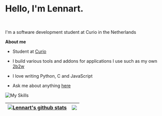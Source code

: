 # Hello, I'm Lennart.

<br />

I'm a software development student at Curio in the Netherlands 

**About me**

-  Student at [Curio](https://curio.nl/)

-  I build various tools and addons for applications I use such as my own [2b2w](https://github.com/LennartWinter/2b2t-queue-waiter)

-  I love writing Python, C and JavaScript

-  Ask me about anything [here](https://github.com/LennartWinter/LennartWinter/issues)

![My Skills](https://skills.thijs.gg/icons?i=js,html,css,php,python,c,mysql)


| <a href="https://github.com/anuraghazra/github-readme-stats"><img align="center" src="https://github-readme-stats.vercel.app/api?username=LennartWinter&show_icons=true&include_all_commits=true&theme=buefy&hide_border=true" alt="Lennart's github stats" /></a> | <a href="https://github.com/anuraghazra/github-readme-stats"><img align="center" src="https://github-readme-stats.vercel.app/api/top-langs/?username=LennartWinter&layout=compact&theme=buefy&hide_border=true" /></a> |
| ------------- | ------------- |

